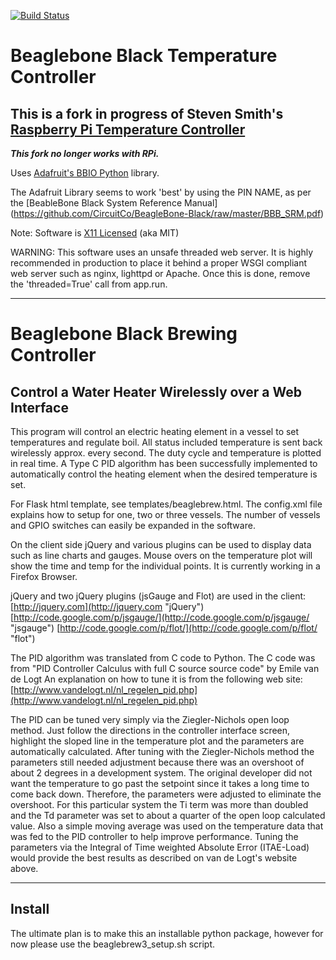 [![Build Status](https://travis-ci.org/PeteLawler/BeagleBrew.svg?branch=master)](https://travis-ci.org/PeteLawler/BeagleBrew)

# Beaglebone Black Temperature Controller

## This is a fork in progress of Steven Smith's [Raspberry Pi Temperature Controller](https://github.com/steve71/RasPiBrew)

***This fork no longer works with RPi.***

Uses [Adafruit's BBIO Python](https://github.com/adafruit/adafruit-beaglebone-io-python) library.

The Adafruit Library seems to work 'best' by using the PIN NAME, as per the [BeableBone Black System Reference Manual] (https://github.com/CircuitCo/BeagleBone-Black/raw/master/BBB_SRM.pdf)

Note: Software is [X11 Licensed](http://directory.fsf.org/wiki/License:X11) (aka MIT)

WARNING: This software uses an unsafe threaded web server. It is highly recommended in production to place it behind a proper WSGI compliant web server such as nginx, lighttpd or Apache. Once this is done, remove the 'threaded=True' call from app.run.

----------

# Beaglebone Black Brewing Controller

## Control a Water Heater Wirelessly over a Web Interface

This program will control an electric heating element in a vessel to set temperatures and regulate boil.  All status included temperature is sent back wirelessly approx. every second.  The duty cycle and temperature is plotted in real time.  A Type C PID algorithm has been successfully implemented to automatically control the heating element when the desired temperature is set.

For Flask html template, see templates/beaglebrew.html.  The config.xml file explains how to setup for one, two or three vessels.  The number of vessels and GPIO switches can easily be expanded in the software. 

On the client side jQuery and various plugins can be used to display data such as line charts and gauges. Mouse overs on the temperature plot will show the time and temp for the individual points.  It is currently working in a Firefox Browser.

jQuery and two jQuery plugins (jsGauge and Flot) are used in the client:
[http://jquery.com](http://jquery.com "jQuery")
[http://code.google.com/p/jsgauge/](http://code.google.com/p/jsgauge/ "jsgauge")
[http://code.google.com/p/flot/](http://code.google.com/p/flot/ "flot")

The PID algorithm was translated from C code to Python.  The C code was from "PID Controller Calculus with full C source source code" by Emile van de Logt
An explanation on how to tune it is from the following web site:
[http://www.vandelogt.nl/nl_regelen_pid.php](http://www.vandelogt.nl/nl_regelen_pid.php)

The PID can be tuned very simply via the Ziegler-Nichols open loop method.  Just follow the directions in the controller interface screen, highlight the sloped line in the temperature plot and the parameters are automatically calculated.  After tuning with the Ziegler-Nichols method the parameters still needed adjustment because there was an overshoot of about 2 degrees in a development system. The original developer did not want the temperature to go past the setpoint since it takes a long time to come back down. Therefore, the parameters were adjusted to eliminate the overshoot.  For this particular system the Ti term was more than doubled and the Td parameter was set to about a quarter of the open loop calculated value.  Also a simple moving average was used on the temperature data that was fed to the PID controller to help improve performance.  Tuning the parameters via the Integral of Time weighted Absolute Error (ITAE-Load) would provide the best results as described on van de Logt's website above.

---------
## Install

The ultimate plan is to make this an installable python package, however for now please use the beaglebrew3_setup.sh script. 
